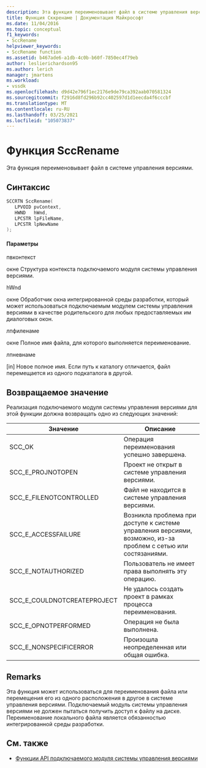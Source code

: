 ```yaml
---
description: Эта функция переименовывает файл в системе управления версиями.
title: Функция Сккренаме | Документация Майкрософт
ms.date: 11/04/2016
ms.topic: conceptual
f1_keywords:
- SccRename
helpviewer_keywords:
- SccRename function
ms.assetid: b467ade6-a1db-4c0b-b60f-7850ec4f79eb
author: leslierichardson95
ms.author: lerich
manager: jmartens
ms.workload:
- vssdk
ms.openlocfilehash: d9d42e796f1ec2176e9de79ca392aab070581324
ms.sourcegitcommit: f2916d8fd296b92cc402597d1d1eecda4f6cccbf
ms.translationtype: MT
ms.contentlocale: ru-RU
ms.lasthandoff: 03/25/2021
ms.locfileid: "105073837"
---
```

# <a name="sccrename-function"></a>Функция SccRename
Эта функция переименовывает файл в системе управления версиями.

## <a name="syntax"></a>Синтаксис

```cpp
SCCRTN SccRename(
   LPVOID pvContext,
   HWND   hWnd,
   LPCSTR lpFileName,
   LPCSTR lpNewName
);
```

#### <a name="parameters"></a>Параметры
 пвконтекст

окне Структура контекста подключаемого модуля системы управления версиями.

 hWnd

окне Обработчик окна интегрированной среды разработки, который может использоваться подключаемым модулем системы управления версиями в качестве родительского для любых предоставляемых им диалоговых окон.

 лпфиленаме

окне Полное имя файла, для которого выполняется переименование.

 лпневнаме

[in] Новое полное имя. Если путь к каталогу отличается, файл перемещается из одного подкаталога в другой.

## <a name="return-value"></a>Возвращаемое значение
 Реализация подключаемого модуля системы управления версиями для этой функции должна возвращать одно из следующих значений:

|Значение|Описание|
|-----------|-----------------|
|SCC_OK|Операция переименования успешно завершена.|
|SCC_E_PROJNOTOPEN|Проект не открыт в системе управления версиями.|
|SCC_E_FILENOTCONTROLLED|Файл не находится в системе управления версиями.|
|SCC_E_ACCESSFAILURE|Возникла проблема при доступе к системе управления версиями, возможно, из-за проблем с сетью или состязаниями.|
|SCC_E_NOTAUTHORIZED|Пользователь не имеет права выполнять эту операцию.|
|SCC_E_COULDNOTCREATEPROJECT|Не удалось создать проект в рамках процесса переименования.|
|SCC_E_OPNOTPERFORMED|Операция не была выполнена.|
|SCC_E_NONSPECIFICERROR|Произошла неопределенная или общая ошибка.|

## <a name="remarks"></a>Remarks
 Эта функция может использоваться для переименования файла или перемещения его из одного расположения в другое в системе управления версиями. Подключаемый модуль системы управления версиями не должен пытаться получить доступ к файлу на диске. Переименование локального файла является обязанностью интегрированной среды разработки.

## <a name="see-also"></a>См. также
- [Функции API подключаемого модуля системы управления версиями](../extensibility/source-control-plug-in-api-functions.md)
